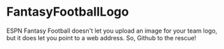 # FantasyFootballLogo

ESPN Fantasy Football doesn't let you upload an image for your team logo, but it does let you point to a web address. So, Github to the rescue!
